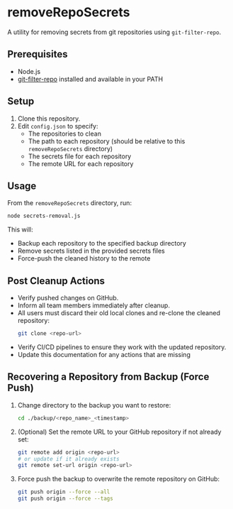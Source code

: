 # removeRepoSecrets

A utility for removing secrets from git repositories using `git-filter-repo`.

## Prerequisites

- Node.js
- [git-filter-repo](https://github.com/newren/git-filter-repo) installed and available in your PATH

## Setup

1. Clone this repository.
2. Edit `config.json` to specify:
   - The repositories to clean
   - The path to each repository (should be relative to this `removeRepoSecrets` directory)
   - The secrets file for each repository
   - The remote URL for each repository

## Usage

From the `removeRepoSecrets` directory, run:

```sh
node secrets-removal.js
```

This will:
- Backup each repository to the specified backup directory
- Remove secrets listed in the provided secrets files
- Force-push the cleaned history to the remote

## Post Cleanup Actions

- Verify pushed changes on GitHub.
- Inform all team members immediately after cleanup.
- All users must discard their old local clones and re-clone the cleaned repository:
  ```sh
  git clone <repo-url>
  ```
- Verify CI/CD pipelines to ensure they work with the updated repository.
- Update this documentation for any actions that are missing

## Recovering a Repository from Backup (Force Push)

1. Change directory to the backup you want to restore:
   ```sh
   cd ./backup/<repo_name>_<timestamp>
   ```
2. (Optional) Set the remote URL to your GitHub repository if not already set:
   ```sh
   git remote add origin <repo-url>
   # or update if it already exists
   git remote set-url origin <repo-url>
   ```
3. Force push the backup to overwrite the remote repository on GitHub:
   ```sh
   git push origin --force --all 
   git push origin --force --tags
   ```
